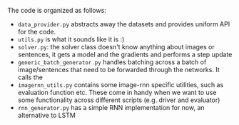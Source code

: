 The code is organized as follows:

- `data_provider.py` abstracts away the datasets and provides uniform API for the code.
- `utils.py` is what it sounds like it is :)
- `solver.py`: the solver class doesn't know anything about images or sentences, it gets a model and the gradients and performs a step update
- `generic_batch_generator.py` handles batching across a batch of image/sentences that need to be forwarded through the networks. It calls the
- `imagernn_utils.py` contains some image-rnn specific utilities, such as evaluation function etc. These come in handy when we want to use some functionality across different scripts (e.g. driver and evaluator)
- `rnn_generator.py` has a simple RNN implementation for now, an alternative to LSTM
